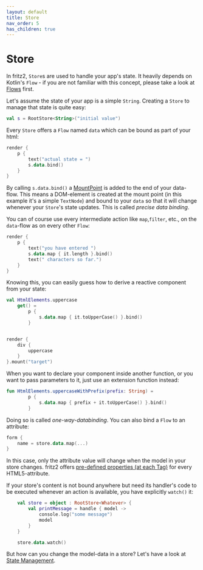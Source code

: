 ```yaml
---
layout: default
title: Store
nav_order: 5
has_children: true
---
```

# Store

In fritz2, `Store`s are used to handle your app's state. It heavily depends on Kotlin's `Flow` - if you are not familiar with this concept, please take a look at [Flows](Flows.html) first.

Let's assume the state of your app is a simple `String`. Creating a `Store` to manage that state is quite easy:

```kotlin
val s = RootStore<String>("initial value")
```

Every `Store` offers a `Flow` named `data` which can be bound as part of your html:

```kotlin
render {
    p {
        text("actual state = ")
        s.data.bind()
    }
}
```

By calling `s.data.bind()` a [MountPoint](MountPoint.html) is added to the end of your data-flow. This means a DOM-element is created at the mount point (in this example it's a simple `TextNode`) and bound to your `data` so that it will change whenever your `Store`'s state updates. This is called _precise data binding_.

You can of course use every intermediate action like `map`,`filter`, etc., on the `data`-flow as on every other `Flow`:

```kotlin
render {
    p {
        text("you have entered ")
        s.data.map { it.length }.bind()
        text(" characters so far.")
    }
}
```

Knowing this, you can easily guess how to derive a reactive component from your state:

```kotlin
val HtmlElements.uppercase
    get() =
        p {
            s.data.map { it.toUpperCase() }.bind()
        }


render {
    div {
        uppercase
    }
}.mount("target")
```

When you want to declare your component inside another function, or you want to pass parameters to it, just use an extension function instead:

```kotlin
fun HtmlElements.uppercaseWithPrefix(prefix: String) =
        p {
            s.data.map { prefix + it.toUpperCase() }.bind()
        }
```

Doing so is called _one-way-databinding_.
You can also bind a `Flow` to an attribute:

```kotlin
form {
    name = store.data.map(...)
}
```
In this case, only the attribute value will change when the model in your store changes. fritz2 offers [pre-defined properties (at each Tag)](https://api.fritz2.dev/core/dev.fritz2.dom.html/) for every HTML5-attribute.

If your store's content is not bound anywhere but need its handler's code to be executed whenever an action is available, you have explicitly `watch()` it:

```kotlin
    val store = object : RootStore<Whatever> {
        val printMessage = handle { model ->
            console.log("some message")
            model
        }
    }

    store.data.watch()
```

But how can you change the model-data in a store? Let's have a look at [State Management](StateManagement.html).